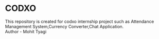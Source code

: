 # CODXO
This repository is created for codxo internship project such as Attendance Management System,Currency Converter,Chat Application. 
<br>
Author - Mohit Tyagi
